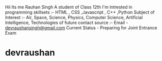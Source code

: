 Hii Its me Rauhan Singh
A student of Class 12th
I'm Intrested in programming 
skillsets :- 
HTML , CSS ,Javascript , C++ ,Python
Subject of Interest :-
Air, Space, Science, Physics, Computer Science, Artificial Intelligence, Technologies of future
contact source :- 
    Email - devraushansingh@gmail.com
Current Status - Preparing for Joint Entrance Exam 
    
# devraushan

